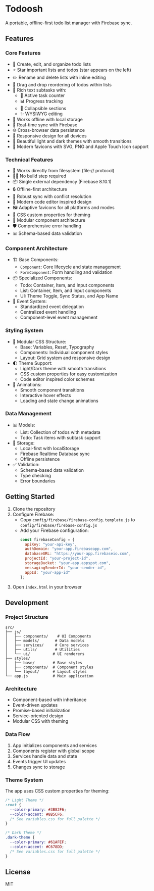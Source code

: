 # Todoosh

A portable, offline-first todo list manager with Firebase sync.

## Features

### Core Features
- 📝 Create, edit, and organize todo lists
- ⭐ Star important lists and todos (star appears on the left)
- ✏️ Rename and delete lists with inline editing
- 🔄 Drag and drop reordering of todos within lists
- 📑 Rich text subtasks with:
  - 🔢 Active task counter
  - 📊 Progress tracking
  - 🔽 Collapsible sections
  - ✨ WYSIWYG editing
- 💾 Works offline with local storage
- 🔄 Real-time sync with Firebase
- 🌐 Cross-browser data persistence
- 📱 Responsive design for all devices
- 🎨 Beautiful light and dark themes with smooth transitions
- 🎯 Modern favicons with SVG, PNG and Apple Touch Icon support

### Technical Features
- 🔌 Works directly from filesystem (file:// protocol)
- 🏃‍♂️ No build step required
- 📦 Single external dependency (Firebase 8.10.1)
- 🔒 Offline-first architecture
- 🔄 Robust sync with conflict resolution
- 🎯 Modern code editor inspired design
- 🖼️ Adaptive favicons for all platforms and modes
- 🎨 CSS custom properties for theming
- 🔧 Modular component architecture
- 🛡️ Comprehensive error handling
- 📊 Schema-based data validation

### Component Architecture
- 🏗️ Base Components:
  - `Component`: Core lifecycle and state management
  - `FormComponent`: Form handling and validation
- 📦 Specialized Components:
  - Todo: Container, Item, and Input components
  - List: Container, Item, and Input components
  - UI: Theme Toggle, Sync Status, and App Name
- 🔄 Event System:
  - Standardized event delegation
  - Centralized event handling
  - Component-level event management

### Styling System
- 🎨 Modular CSS Structure:
  - Base: Variables, Reset, Typography
  - Components: Individual component styles
  - Layout: Grid system and responsive design
- 🌓 Theme Support:
  - Light/Dark theme with smooth transitions
  - CSS custom properties for easy customization
  - Code editor inspired color schemes
- 💫 Animations:
  - Smooth component transitions
  - Interactive hover effects
  - Loading and state change animations

### Data Management
- 📊 Models:
  - List: Collection of todos with metadata
  - Todo: Task items with subtask support
- 💾 Storage:
  - Local-first with localStorage
  - Firebase Realtime Database sync
  - Offline persistence
- ✅ Validation:
  - Schema-based data validation
  - Type checking
  - Error boundaries

## Getting Started

1. Clone the repository
2. Configure Firebase:
   - Copy `config/firebase/firebase-config.template.js` to `config/firebase/firebase-config.js`
   - Add your Firebase configuration:
     ```javascript
     const firebaseConfig = {
       apiKey: "your-api-key",
       authDomain: "your-app.firebaseapp.com",
       databaseURL: "https://your-app.firebaseio.com",
       projectId: "your-project-id",
       storageBucket: "your-app.appspot.com",
       messagingSenderId: "your-sender-id",
       appId: "your-app-id"
     };
     ```
3. Open `index.html` in your browser

## Development

### Project Structure
```
src/
├── js/
│   ├── components/    # UI Components
│   ├── models/       # Data models
│   ├── services/     # Core services
│   ├── utils/        # Utilities
│   └── ui/          # UI renderers
├── styles/
│   ├── base/        # Base styles
│   ├── components/  # Component styles
│   └── layout/      # Layout styles
└── app.js           # Main application
```

### Architecture
- Component-based with inheritance
- Event-driven updates
- Promise-based initialization
- Service-oriented design
- Modular CSS with theming

### Data Flow
1. App initializes components and services
2. Components register with global scope
3. Services handle data and state
4. Events trigger UI updates
5. Changes sync to storage

### Theme System
The app uses CSS custom properties for theming:

```css
/* Light Theme */
:root {
  --color-primary: #3B82F6;
  --color-accent: #8B5CF6;
  /* See variables.css for full palette */
}

/* Dark Theme */
.dark-theme {
  --color-primary: #61AFEF;
  --color-accent: #C678DD;
  /* See variables.css for full palette */
}
```

## License

MIT
